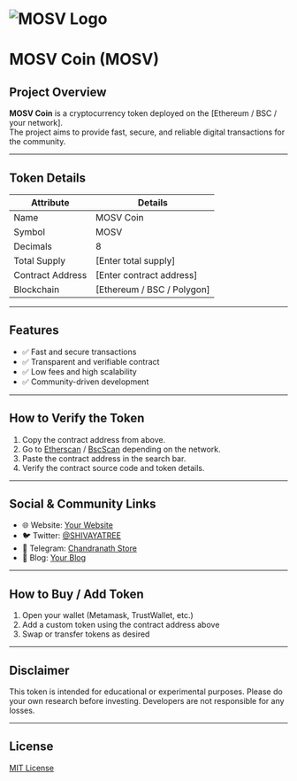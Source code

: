 # ![MOSV Logo](https://drive.google.com/uc?export=view&id=16aqbYic9JSXeTMgOwVvQ7oj3yQf_rUdJ)

# MOSV Coin (MOSV)

## Project Overview
**MOSV Coin** is a cryptocurrency token deployed on the [Ethereum / BSC / your network].  
The project aims to provide fast, secure, and reliable digital transactions for the community.

---

## Token Details

| Attribute        | Details                      |
|-----------------|------------------------------|
| Name             | MOSV Coin                    |
| Symbol           | MOSV                         |
| Decimals         | 8                            |
| Total Supply     | [Enter total supply]         |
| Contract Address | [Enter contract address]     |
| Blockchain       | [Ethereum / BSC / Polygon]   |

---

## Features
- ✅ Fast and secure transactions  
- ✅ Transparent and verifiable contract  
- ✅ Low fees and high scalability  
- ✅ Community-driven development  

---

## How to Verify the Token
1. Copy the contract address from above.  
2. Go to [Etherscan](https://etherscan.io/) / [BscScan](https://bscscan.com/) depending on the network.  
3. Paste the contract address in the search bar.  
4. Verify the contract source code and token details.

---

## Social & Community Links
- 🌐 Website: [Your Website](https://yourwebsite.com)  
- 🐦 Twitter: [@SHIVAYATREE](https://x.com/SHIVAYATREE)  
- 📢 Telegram: [Chandranath Store](https://t.me/ChandranathStore)  
- 📘 Blog: [Your Blog](https://medium.com/@yourblog)

---

## How to Buy / Add Token
1. Open your wallet (Metamask, TrustWallet, etc.)  
2. Add a custom token using the contract address above  
3. Swap or transfer tokens as desired  

---

## Disclaimer
This token is intended for educational or experimental purposes. Please do your own research before investing. Developers are not responsible for any losses.

---

## License
[MIT License](https://opensource.org/licenses/MIT)
